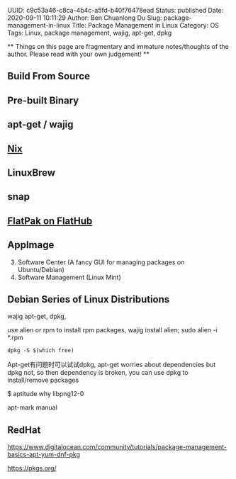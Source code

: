 UUID: c9c53a46-c8ca-4b4c-a5fd-b40f76478ead
Status: published
Date: 2020-09-11 10:11:29
Author: Ben Chuanlong Du
Slug: package-management-in-linux
Title: Package Management in Linux
Category: OS
Tags: Linux, package management, wajig, apt-get, dpkg

**
Things on this page are
fragmentary and immature notes/thoughts of the author.
Please read with your own judgement!
**

## Build From Source

## Pre-built Binary

## apt-get / wajig 

## [Nix](https://nixos.org/nix/)

## LinuxBrew

## snap

## [FlatPak on FlatHub](https://flathub.org/home)

## AppImage

3. Software Center (A fancy GUI for managing packages on Ubuntu/Debian)
4. Software Management (Linux Mint)

## Debian Series of Linux Distributions

wajig apt-get, dpkg,


use alien or rpm to install rpm packages, wajig install alien; sudo alien -i *.rpm
```
dpkg -S $(which free)
```
Apt-get有问题时可以试试dpkg,
apt-get worries about dependencies but dpkg not,
so then dependency is broken,
you can use dpkg to install/remove packages

$ aptitude why libpng12-0

apt-mark manual

## RedHat

https://www.digitalocean.com/community/tutorials/package-management-basics-apt-yum-dnf-pkg

https://pkgs.org/
